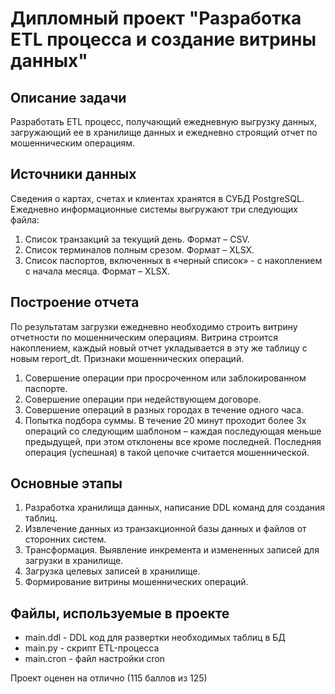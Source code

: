 # Дипломный проект "Разработка ETL процесса и создание витрины данных"

## Описание задачи
Разработать ETL процесс, получающий ежедневную выгрузку данных, загружающий ее в хранилище данных и ежедневно строящий отчет по мошенническим операциям.

## Источники данных
Сведения о картах, счетах и клиентах хранятся в СУБД PostgreSQL.
Ежедневно информационные системы выгружают три следующих файла:
1. Список транзакций за текущий день. Формат – CSV.
2. Список терминалов полным срезом. Формат – XLSX.
3. Список паспортов, включенных в «черный список» - с накоплением с начала месяца. Формат – XLSX.

## Построение отчета
По результатам загрузки ежедневно необходимо строить витрину отчетности по мошенническим операциям. Витрина строится накоплением, каждый новый отчет укладывается в эту же таблицу с новым report_dt.
Признаки мошеннических операций.
1. Совершение операции при просроченном или заблокированном паспорте.
2. Совершение операции при недействующем договоре.
3. Совершение операций в разных городах в течение одного часа.
4. Попытка подбора суммы. В течение 20 минут проходит более 3х операций со следующим шаблоном – каждая последующая меньше предыдущей, при этом отклонены все кроме последней. Последняя операция (успешная) в такой цепочке считается мошеннической.

## Основные этапы 
1. Разработка хранилища данных, написание DDL команд для создания таблиц.
2. Извлечение данных из транзакционной базы данных и файлов от сторонних систем.
3. Трансформация. Выявление инкремента и измененных записей для загрузки в хранилище.
4. Загрузка целевых записей в хранилище.
5. Формирование витрины мошеннических операций.


## Файлы, используемые в проекте
* main.ddl - DDL код для развертки необходимых таблиц в БД
* main.py - скрипт ETL-процесса
* main.cron - файл настройки cron

Проект оценен на отлично (115 баллов из 125)
